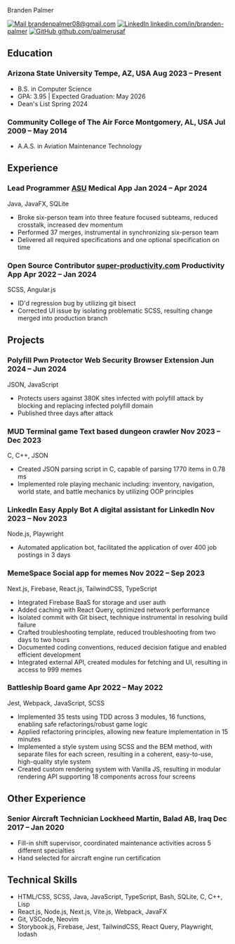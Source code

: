 <link rel="stylesheet" type="text/css" href="resume.css">

<span class="name">Branden Palmer</span>

<span class="info"> [![Mail](https://simpleicons.org/icons/minutemailer.svg) brandenpalmer08@gmail.com](mailto:brandenpalmer08@gmail.com)
[![LinkedIn](https://simpleicons.org/icons/linkedin.svg) linkedin.com/in/branden-palmer](https://linkedin.com/in/branden-palmer)
[![GitHub](https://simpleicons.org/icons/github.svg) github.com/palmerusaf](https://github.com/palmerusaf) </span>

## Education

### Arizona State University <location>Tempe, AZ, USA</location> <time>Aug 2023 – Present</time>

- B.S. in Computer Science
- GPA: 3.95 | Expected Graduation: May 2026
- Dean's List Spring 2024

### Community College of The Air Force <location>Montgomery, AL, USA</location> <time>Jul 2009 – May 2014 </time>

- A.A.S. in Aviation Maintenance Technology

## Experience

### Lead Programmer <location>[ASU](https://github.com/Code-Level-Beard/ASU-CSE-360-G8)</location> <desc>Medical App</desc> <time>Jan 2024 – Apr 2024</time>

<skills>Java, JavaFX, SQLite</skills>

- Broke six-person team into three feature focused subteams, reduced crosstalk, increased dev momentum
- Performed 37 merges, instrumental in synchronizing six-person team
- Delivered all required specifications and one optional specification on time

### Open Source Contributor <location>[super-productivity.com](https://super-productivity.com)</location> <desc>Productivity App</desc> <time>Apr 2022 – Jan 2024</time>

<skills>SCSS, Angular.js</skills>

- ID'd regression bug by utilizing git bisect
- Corrected UI issue by isolating problematic SCSS, resulting change merged into production branch

## Projects

### Polyfill Pwn Protector <desc>Web Security Browser Extension</desc> <time>Jun 2024 – Jun 2024 </time>

<skills>JSON, JavaScript</skills>

- Protects users against 380K sites infected with polyfill attack by blocking and replacing infected polyfill domain
- Published three days after attack

### MUD Terminal game <desc>Text based dungeon crawler</desc> <time>Nov 2023 – Dec 2023 </time>

<skills>C, C++, JSON</skills>

- Created JSON parsing script in C, capable of parsing 1770 items in 0.78 ms
- Implemented role playing mechanic including: inventory, navigation, world state, and battle mechanics by
  utilizing OOP principles

### LinkedIn Easy Apply Bot <desc>A digital assistant for LinkedIn</desc> <time>Nov 2023 – Nov 2023</time>

<skills>Node.js, Playwright</skills>

- Automated application bot, facilitated the application of over 400 job postings in 3 days

### MemeSpace <desc>Social app for memes</desc> <time>Nov 2022 – Sep 2023 </time>

<skills> Next.js, Firebase, React.js, TailwindCSS, TypeScript </skills>

- Integrated Firebase BaaS for storage and user auth
- Added caching with React Query, optimized network performance
- Isolated commit with Git bisect, technique instrumental in resolving build failure
- Crafted troubleshooting template, reduced troubleshooting from two days to two hours
- Documented coding conventions, reduced decision fatigue and enabled efficient development
- Integrated external API, created modules for fetching and UI, resulting in access to 999 memes

### Battleship <desc>Board game</desc> <time>Apr 2022 – May 2022 </time>

<skills>Jest, Webpack, JavaScript, SCSS</skills>

- Implemented 35 tests using TDD across 3 modules, 16 functions, enabling safe refactorings/robust game logic
- Applied refactoring principles, allowing new feature implementation in 15 minutes
- Implemented a style system using SCSS and the BEM method, with separate files for each screen, resulting in a coherent, easy-to-use, high-quality style system
- Created custom rendering system with Vanilla JS, resulting in modular rendering API supporting 18 components across four screens

## Other Experience

### Senior Aircraft Technician <location>Lockheed Martin, Balad AB, Iraq</location> <time>Dec 2017 – Jan 2020</time>

- Fill-in shift supervisor, coordinated maintenance activities across 5 different specialties
- Hand selected for aircraft engine run certification

## Technical Skills

- HTML/CSS, SCSS, Java, JavaScript, TypeScript, Bash, SQLite, C, C++, Lisp
- React.js, Node.js, Next.js, Vite.js, Webpack, JavaFX
- Git, VSCode, Neovim
- Storybook.js, Firebase, Jest, TailwindCSS, React Query, Playwright, lodash
